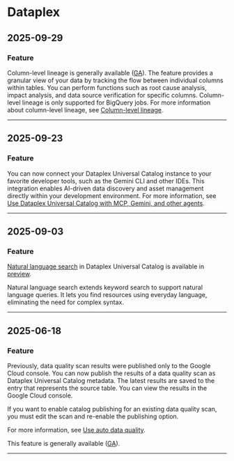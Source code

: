 # Dataplex

## 2025-09-29

### Feature

Column-level lineage is generally available ([GA](https://cloud.google.com/products#product-launch-stages)).
The feature provides a granular view of your data by tracking the flow between individual columns within tables. You can perform functions such as root cause analysis, impact analysis, and data source verification for specific columns. Column-level lineage is only supported for BigQuery jobs. For more information about column-level lineage, see [Column-level lineage](https://cloud.google.com/dataplex/docs/lineage-views#column-level-lineage).

---
## 2025-09-23

### Feature

You can now connect your Dataplex Universal Catalog instance to your favorite developer tools, such as the Gemini CLI and other IDEs. This integration enables AI-driven data discovery and asset management directly within your development environment. For more information, see [Use Dataplex Universal Catalog with MCP, Gemini, and other agents](https://cloud.google.com/dataplex/docs/pre-built-tools-with-mcp-toolbox).

---
## 2025-09-03

### Feature

[Natural language search](https://cloud.google.com/dataplex/docs/search-assets) in Dataplex Universal Catalog is available in [preview](https://cloud.google.com/products#product-launch-stages).

Natural language search extends keyword search to support natural language queries. It lets you find resources using everyday language, eliminating the need for complex syntax.

---
## 2025-06-18

### Feature

Previously, data quality scan results were published only to the Google Cloud console. You can now publish the results of a data quality scan as Dataplex Universal Catalog metadata. The latest results are saved to the entry that represents the source table. You can view the results in the Google Cloud console.

If you want to enable catalog publishing for an existing data quality scan, you must edit the scan and re-enable the publishing option.

For more information, see [Use auto data quality](https://cloud.google.com/dataplex/docs/use-auto-data-quality).

This feature is generally available ([GA](https://cloud.google.com/products#product-launch-stages)).

---

